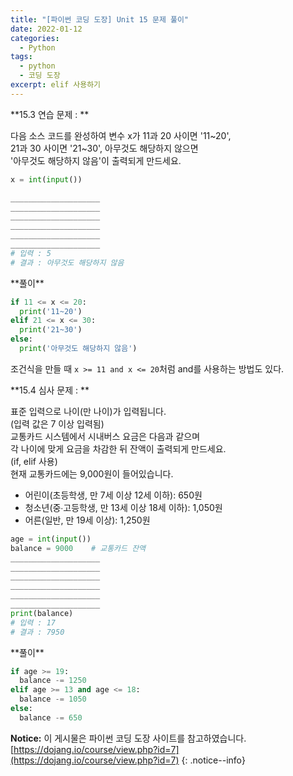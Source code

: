 ```yaml
---
title: "[파이썬 코딩 도장] Unit 15 문제 풀이"
date: 2022-01-12
categories:
  - Python
tags:
  - python
  - 코딩 도장
excerpt: elif 사용하기
---
```


<div class="notice--success" markdown="1">
**15.3 연습 문제 : **

다음 소스 코드를 완성하여 변수 x가 11과 20 사이면 '11~20',<br>
21과 30 사이면 '21~30', 아무것도 해당하지 않으면<br>
'아무것도 해당하지 않음'이 출력되게 만드세요.

```python
x = int(input())

____________________
____________________
____________________
____________________
____________________
____________________
# 입력 : 5
# 결과 : 아무것도 해당하지 않음

```
</div>

<div class="notice" markdown="1">
**풀이**

```python
if 11 <= x <= 20:
  print('11~20')
elif 21 <= x <= 30:
  print('21~30')
else:
  print('아무것도 해당하지 않음')
```
조건식을 만들 때 `x >= 11 and x <= 20`처럼 and를 사용하는 방법도 있다.
</div>

<div class="notice--success" markdown="1">
**15.4 심사 문제 : **

표준 입력으로 나이(만 나이)가 입력됩니다.<br>
(입력 값은 7 이상 입력됨)<br>
교통카드 시스템에서 시내버스 요금은 다음과 같으며<br>
각 나이에 맞게 요금을 차감한 뒤 잔액이 출력되게 만드세요.<br>
(if, elif 사용)<br>
현재 교통카드에는 9,000원이 들어있습니다.
- 어린이(초등학생, 만 7세 이상 12세 이하): 650원
- 청소년(중∙고등학생, 만 13세 이상 18세 이하): 1,050원
- 어른(일반, 만 19세 이상): 1,250원

```python
age = int(input())
balance = 9000    # 교통카드 잔액
____________________
____________________
____________________
____________________
____________________
____________________
print(balance)
# 입력 : 17
# 결과 : 7950
```
</div>

<div class="notice" markdown="1">
**풀이**

```python
if age >= 19:
  balance -= 1250
elif age >= 13 and age <= 18:
  balance -= 1050
else:
  balance -= 650
```
</div>

**Notice:** 이 게시물은 파이썬 코딩 도장 사이트를 참고하였습니다.
[https://dojang.io/course/view.php?id=7](https://dojang.io/course/view.php?id=7)
{: .notice--info}